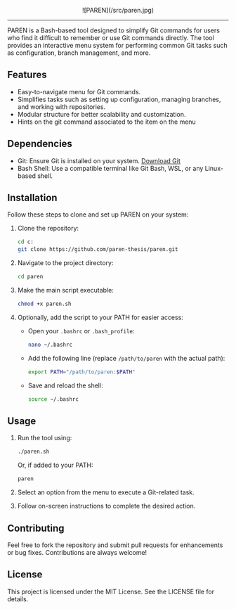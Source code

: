 <p align="center">
![PAREN](/src/paren.jpg)
</p>

------

PAREN is a Bash-based tool designed to simplify Git commands for users who find it difficult to remember or use Git commands directly. The tool provides an interactive menu system for performing common Git tasks such as configuration, branch management, and more.

## Features
- Easy-to-navigate menu for Git commands.
- Simplifies tasks such as setting up configuration, managing branches, and working with repositories.
- Modular structure for better scalability and customization.
- Hints on the git command associated to the item on the menu

## Dependencies
- Git: Ensure Git is installed on your system. [Download Git](https://git-scm.com/)
- Bash Shell: Use a compatible terminal like Git Bash, WSL, or any Linux-based shell.

## Installation
Follow these steps to clone and set up PAREN on your system:

1. Clone the repository:
   ```bash
   cd c:
   git clone https://github.com/paren-thesis/paren.git
   ```

2. Navigate to the project directory:
   ```bash
   cd paren
   ```

3. Make the main script executable:
   ```bash
   chmod +x paren.sh
   ```

4. Optionally, add the script to your PATH for easier access:
   - Open your `.bashrc` or `.bash_profile`:
     ```bash
     nano ~/.bashrc
     ```
   - Add the following line (replace `/path/to/paren` with the actual path):
     ```bash
     export PATH="/path/to/paren:$PATH"
     ```
   - Save and reload the shell:
     ```bash
     source ~/.bashrc
     ```

## Usage
1. Run the tool using:
   ```bash
   ./paren.sh
   ```
   Or, if added to your PATH:
   ```bash
   paren
   ```

2. Select an option from the menu to execute a Git-related task.

3. Follow on-screen instructions to complete the desired action.

## Contributing
Feel free to fork the repository and submit pull requests for enhancements or bug fixes. Contributions are always welcome!

## License
This project is licensed under the MIT License. See the LICENSE file for details.

